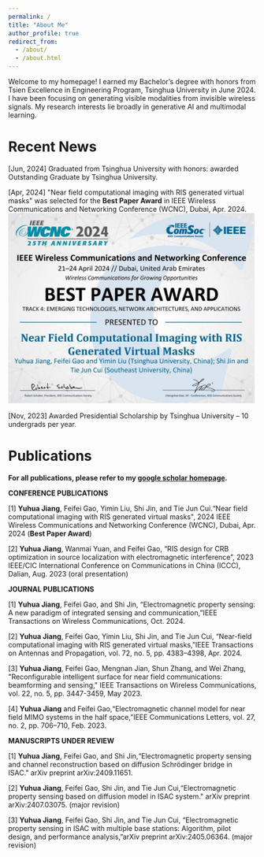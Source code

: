 ```yaml
---
permalink: /
title: "About Me"
author_profile: true
redirect_from: 
  - /about/
  - /about.html
---
```


Welcome to my homepage! I earned my Bachelor’s degree with honors from Tsien Excellence in Engineering Program, Tsinghua University in June 2024. I have been focusing on generating visible modalities from invisible wireless signals. My research interests lie broadly in generative AI and multimodal learning. 


Recent News
======
[Jun, 2024] Graduated from Tsinghua University with honors: awarded Outstanding Graduate by Tsinghua University.

[Apr, 2024] "Near field computational imaging with RIS generated virtual masks" was selected for the **Best Paper Award** in  IEEE Wireless Communications and Networking Conference (WCNC), Dubai, Apr. 2024.
<br/><img src='/images/best_paper.jpg' width= "500"> 


[Nov, 2023] Awarded Presidential Scholarship by Tsinghua University – 10 undergrads per year.

Publications
======
**For all publications, please refer to my [google scholar homepage](https://scholar.google.com/citations?user=gLiHCV0AAAAJ&hl=en).**

**CONFERENCE PUBLICATIONS** 

[1] **Yuhua Jiang**, Feifei Gao, Yimin Liu, Shi Jin, and Tie Jun Cui.“Near field computational imaging with RIS generated virtual masks", 2024 IEEE Wireless Communications and Networking Conference (WCNC), Dubai, Apr. 2024 (**Best Paper Award**)

[2] **Yuhua Jiang**, Wanmai Yuan, and Feifei Gao, “RIS design for CRB optimization in source localization with electromagnetic interference”, 2023 IEEE/CIC International Conference on Communications in China (ICCC), Dalian, Aug. 2023 (oral presentation)

**JOURNAL PUBLICATIONS** 

[1] **Yuhua Jiang**, Feifei Gao, and Shi Jin, “Electromagnetic property sensing: A new paradigm of integrated sensing and communication,”IEEE Transactions on Wireless Communications, Oct. 2024.

[2] **Yuhua Jiang**, Feifei Gao, Yimin Liu, Shi Jin, and Tie Jun Cui, “Near-field computational imaging with RIS generated virtual masks,”IEEE Transactions on Antennas and Propagation, vol. 72, no. 5, pp. 4383–4398, Apr. 2024. 

[3] **Yuhua Jiang**, Feifei Gao, Mengnan Jian, Shun Zhang, and Wei Zhang, "Reconfigurable intelligent surface for near field communications: beamforming and sensing," IEEE Transactions on Wireless Communications, vol. 22, no. 5, pp. 3447-3459, May 2023.

[4] **Yuhua Jiang** and Feifei Gao,“Electromagnetic channel model for near field MIMO systems in the half space,”IEEE Communications Letters, vol. 27, no. 2, pp. 706–710, Feb. 2023.

**MANUSCRIPTS UNDER REVIEW** 

[1] **Yuhua Jiang**, Feifei Gao, and Shi Jin,“Electromagnetic property sensing and channel 
reconstruction based on diffusion Schrödinger bridge in ISAC." arXiv preprint arXiv:2409.11651. 

[2] **Yuhua Jiang**, Feifei Gao, Shi Jin, and Tie Jun Cui,“Electromagnetic property sensing based on diffusion model in ISAC system." arXiv preprint arXiv:2407.03075. (major revision)

[3] **Yuhua Jiang**, Feifei Gao, Shi Jin, and Tie Jun Cui, “Electromagnetic property sensing in ISAC with multiple base stations: Algorithm, pilot design, and performance analysis,”arXiv preprint arXiv:2405.06364. (major revision)







